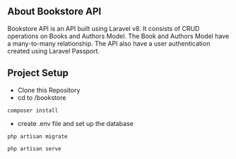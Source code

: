 ## About Bookstore API

Bookstore API is an API built using Laravel v8. It consists of CRUD operations on Books and Authors Model. The Book and Authors Model have a many-to-many relationship. The API also have a user authentication created using Laravel Passport.

## Project Setup

- Clone this Repository
- cd to /bookstore

```
composer install
```

- create .env file and set up the database

```
php artisan migrate
```

```
php artisan serve
```
